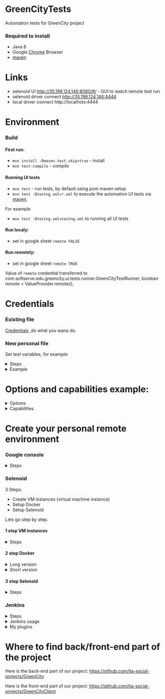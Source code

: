 # GreenCityTests
Automation tests for GreenCity project

### Required to install

* Java 8
* Google [Chrome](https://www.google.com/chrome/) Browser
* [maven](https://maven.apache.org/)

# Links
* selenoid UI http://35.198.124.146:8080/#/  - GUI to watch remote test run
* selenoid driver connect http://35.198.124.146:4444
* local driver connect http://localhots:4444

# Environment                   
### Build
#### First run:
* `mvn install -Dmaven.test.skip=true` - install
* `mvn test-compile` - compile

#### Running UI tests
* `mvn test` - run tests, by default using pom maven setup
* `mvn test -Dtestng.xml=*.xml` to execute the automation UI tests via [maven](https://maven.apache.org/).

For example
* `mvn test -Dtestng.xml=testng.xml` to running all  UI tests 

#### Run localy:
* set in google sheet `remote FALSE`
#### Run remotely:
* set in google sheet `remote TRUE`

Value of `remote` credential  transferred to com.softserve.edu.greencity.ui.tests.runner.GreenCityTestRunner, boolean remote = ValueProvider.remote();

# Credentials 
### Existing file
[Credentials](https://docs.google.com/spreadsheets/d/165DiBh-2TKxIHPtfBTDJ_GBq8kgal4Ac5vRlbaUC6O4/edit#gid=182144688)
,do what you wana do.

### New personal file
Set test variables, for example:
<details><summary>Steps</summary>
<p>

All user credentials storing at google sheets.
If you wana create personal file with credentials, you should :
* Create  [google sheet](https://docs.google.com/spreadsheets)
* [Share with people and groups](https://dl.dropboxusercontent.com/s/oj3hbfyh9vqvwbf/shot_200908_003404.png)
* [Allow API](https://developers.google.com/sheets/api/quickstart/java) :
- [click](https://dl.dropboxusercontent.com/s/kc5hros4whxu33u/shot_200907_235946.png)
- [give name](https://dl.dropboxusercontent.com/s/fpb6g25hzvsx3cu/shot_200907_235645.png)
- [chose desktop app](https://dl.dropboxusercontent.com/s/usr5u1ikz9lc0u1/shot_200907_235712.png)
- [download configuration file](https://dl.dropboxusercontent.com/s/4rnaxhhej94oap1/shot_200907_235731.png)
- [file loocks like this](https://dl.dropboxusercontent.com/s/j833vocuvpodzbm/shot_200907_235901.png)
- replace information in `resources/sheetsApi.json`
* Add key to `com.softserve.edu.greencity.ui.tools.api.google.sheets.GoogleSheet`,
([Key looks like this](https://dl.dropboxusercontent.com/s/j3hzw7u8frlhpf8/shot_200908_000657.png))
*  `SPREADSHEET_ID = YOUR_KEY_FROM_GOOGLE_SHEET`

</p>
</details>

<details><summary>Example</summary>
<p>

```
Name of value	value
invalidPassDigit	12345678-
defaultName	Pavel
emailForRegistration	greencitypavel@gmail.com
defaultPass	1234qwerTY-
temporaryPass	Temp#001
invalidName	21CharString21CharSt
invalidPassLowercase	qwertyasdfg-
nameForRegistration	greencitypavel
invalidPass	as2f
invalidPassSpecChar	bRDYBhAs3 z48Y5H-
invalidPassSpace	                                         
invalidPassLength	aA-
comfTemporaryPass	1234qwerTY-
googleEmail	greencitypavel@gmail.com
googlePass	1234qwerTY-
invalidPassUppercase	QWERTYASDFG-
validIncorrectPassword	As3z48Y5H-bRDYBh
temporaryLoginName	xdknxusqvjeovowpfk@awdrt.com
defaultEmail	greencitypavel@gmail.com
invalidEmail	\ asd 
passwordForRegistration	1234qwerTY-
validUnregisterEmail	greencitypavel@gmail.com
remote	TRUE
```
</p>
</details>

# Options and capabilities example:

<details><summary>Options</summary>
<p>

```
com.softserve.edu.greencity.ui.tests.runner.GreenCityTestRunner.setUpBeforeClass
ChromeOptions options = new ChromeOptions();
* options.addArguments("--disable-gpu");
* options.addArguments("--disable-popup-blocking");
* options.addArguments("--allow-failed-policy-fetch-for-test");
* options.addArguments("--disable-browser-side-navigation");
* options.addArguments("--incognito");
* options.addArguments("--disable-notifications");
* options.addArguments("--window-size=1920,1080", "--no-sandbox", "'--disable-dev-shm-usage");
```

</p>
</details>

<details><summary>Capabilities</summary>
<p>

```            
<=================================Common=================================>
com.softserve.edu.greencity.ui.tests.runner.DriverSetup.optionsArguments
DesiredCapabilities capabilities = DesiredCapabilities.chrome();
* capabilities.setBrowserName("chrome");
* capabilities.setVersion("84.0");
* capabilities.setCapability("enableVNC", true);
* capabilities.setCapability("enableVideo", false);
* capabilities.setCapability(ChromeOptions.CAPABILITY, options);
<=================================Common=================================>

<=================================Local=================================>
* GridHub.startLocally(4444);
* RegisterChrome.startNode(5551);
* RegisterChrome.startNode(5552);
* RegisterChrome.startNode(5553);
* RegisterChrome.startNode(5554);
* driver = new RemoteWebDriver(new URL("http://localhost:4444/wd/hub"),options);
<=================================Local=================================>

<=================================Remote=================================>
* driver = new RemoteWebDriver(
                    URI.create("http://35.198.124.146:4444/wd/hub").toURL(),
                    capabilities);
<=================================Remote=================================>
```

</p>
</details>

# Create your personal remote environment
### Google console
<details><summary>Steps</summary>
<p>
  
* Requirement: google account
* Go to [Google console](https://console.cloud.google.com/)
* Click [Activate](https://dl.dropboxusercontent.com/s/51d90wwa3rtaxpu/shot_200908_005037.png)
* Follow steps recommended in page to activate trial:  $300 credit to explore Google Cloud products, 3 month for now, check actual information when you start.

</p>
</details>

### Selenoid
3 Steps: 
- Create VM instances (virtual machine instance)
- Setup Docker
- Setup Selenoid

Lets go step by step.

#### 1 step VM instances
<details><summary>Steps</summary>
<p>

* [open menu](https://dl.dropboxusercontent.com/s/bhkp05a6yv3ol2a/shot_200908_005832.png)
* [go to vm instance page](https://dl.dropboxusercontent.com/s/bce5oi4jdymofo2/shot_200908_005907.png)
* [click create instance](https://dl.dropboxusercontent.com/s/u3e6hptkh890ws9/shot_200908_005933.png) (if you doesnt have any instances, you will see only one button in the middle of the page)
* [give name](https://dl.dropboxusercontent.com/s/au0bfcsmtwwykuy/shot_200908_010004.png) only lowercase
* [choose server](https://dl.dropboxusercontent.com/s/p46ntpy1fr62x6k/shot_200908_010040.png)
* [chose engine parameters](https://dl.dropboxusercontent.com/s/yjb72xi5myypldv/shot_200908_010058.png)
* [choose OS](https://dl.dropboxusercontent.com/s/lr0kt8x4xg2awuh/shot_200908_010123.png) we will work with ubuntu, but be free to experiment
* [set OS parameters](https://dl.dropboxusercontent.com/s/2m7eqn5w9vlrwk6/shot_200908_010213.png)
* [allow api, http and https](https://dl.dropboxusercontent.com/s/hy6mtmf2gyghszw/shot_200908_010333.png) actually you need only http, so up to you
* [open google sh console](https://dl.dropboxusercontent.com/s/xu2j9ulmx9889uo/shot_200908_031331.png)
* add firewall rules to allow use ports 8080, 4444 etc, !!!  be careful 20,22 etc used by google, so dont tuch it !!!
```$sh
gcloud compute firewall-rules create rule-allow-tcp-8080 --source-ranges 0.0.0.0/0 --target-tags allow-tcp-8080 --allow tcp:8080
gcloud compute firewall-rules create rule-allow-tcp-4444 --source-ranges 0.0.0.0/0 --target-tags allow-tcp-4444 --allow tcp:4444
```
* [open your VM](https://dl.dropboxusercontent.com/s/teonyajd3pu4lca/shot_200908_031546.png)
* [click Edit](https://dl.dropboxusercontent.com/s/eel40tef0k25d1k/shot_200908_031640.png)
* [Add firewall rules to your VM](https://dl.dropboxusercontent.com/s/zuva5goxygur5a0/shot_200908_031924.png)
* [You are awesome](https://dl.dropboxusercontent.com/s/vponrk0qbct1r3i/shot_200908_011231.png)

</p>
</details>

#### 2 step Docker
<details><summary>Long version</summary>
<p>

* [docker official site](https://www.docker.com/)
* [intro](https://www.digitalocean.com/community/tutorials/the-docker-ecosystem-an-introduction-to-common-components) optional to read
* [go to vm instance page](https://dl.dropboxusercontent.com/s/bce5oi4jdymofo2/shot_200908_005907.png)
* [open console](https://dl.dropboxusercontent.com/s/zx6r3duwrm64gq7/shot_200908_011659.png)
* [you should see next awesome interface](https://dl.dropboxusercontent.com/s/ahp9osnisis2sin/shot_200908_012412.png)
* <b>follow steps bellow</b>
* <b>Install:</b>
* `sudo apt update`
* `sudo apt install apt-transport-https ca-certificates curl software-properties-common`
* `curl -fsSL https://download.docker.com/linux/ubuntu/gpg | sudo apt-key add -`
* `sudo add-apt-repository "deb [arch=amd64] https://download.docker.com/linux/ubuntu focal stable"`
* `sudo apt update`
* `apt-cache policy docker-ce`
* you should see:
```
docker-ce:
  Installed: (none)
  Candidate: 5:19.03.9~3-0~ubuntu-focal
  Version table:
     5:19.03.9~3-0~ubuntu-focal 500
        500 https://download.docker.com/linux/ubuntu focal/stable amd64 Packages
``` 
* `sudo apt install docker-ce`
* `sudo systemctl status docker`
* you should see:
```
● docker.service - Docker Application Container Engine
     Loaded: loaded (/lib/systemd/system/docker.service; enabled; vendor preset: enabled)
     Active: active (running) since Tue 2020-05-19 17:00:41 UTC; 17s ago
TriggeredBy: ● docker.socket
       Docs: https://docs.docker.com
   Main PID: 24321 (dockerd)
      Tasks: 8
     Memory: 46.4M
     CGroup: /system.slice/docker.service
             └─24321 /usr/bin/dockerd -H fd:// --containerd=/run/containerd/containerd.sock
```
* press `CTRL+C`
* <b>Setup to avoid use sudo, optional:</b>
* `sudo usermod -aG docker ${USER}`
* `su - ${USER}`
* `id -nG`
* `sammy sudo docker`
* `sudo usermod -aG docker username`
* P.S. I skip this step, use sudo and doesn't have any problem with it, but all up to you.
* <b>How to use docker:</b>
* if you skip step before, use `sudo` before command
* `docker [option] [command] [arguments]`
* type `docker` you will see all options:
```
  attach      Attach local standard input, output, and error streams to a running container
  build       Build an image from a Dockerfile
  commit      Create a new image from a container's changes
  cp          Copy files/folders between a container and the local filesystem
  create      Create a new container
  diff        Inspect changes to files or directories on a container's filesystem
  events      Get real time events from the server
  exec        Run a command in a running container
  export      Export a container's filesystem as a tar archive
  history     Show the history of an image
  images      List images
  import      Import the contents from a tarball to create a filesystem image
  info        Display system-wide information
  inspect     Return low-level information on Docker objects
  kill        Kill one or more running containers
  load        Load an image from a tar archive or STDIN
  login       Log in to a Docker registry
  logout      Log out from a Docker registry
  logs        Fetch the logs of a container
  pause       Pause all processes within one or more containers
  port        List port mappings or a specific mapping for the container
  ps          List containers
  pull        Pull an image or a repository from a registry
  push        Push an image or a repository to a registry
  rename      Rename a container
  restart     Restart one or more containers
  rm          Remove one or more containers
  rmi         Remove one or more images
  run         Run a command in a new container
  save        Save one or more images to a tar archive (streamed to STDOUT by default)
  search      Search the Docker Hub for images
  start       Start one or more stopped containers
  stats       Display a live stream of container(s) resource usage statistics
  stop        Stop one or more running containers
  tag         Create a tag TARGET_IMAGE that refers to SOURCE_IMAGE
  top         Display the running processes of a container
  unpause     Unpause all processes within one or more containers
  update      Update configuration of one or more containers
  version     Show the Docker version information
  wait        Block until one or more containers stop, then print their exit codes
```
* `docker docker-subcommand --help`
* `docker info`
* `docker run hello-world`
* You will see:
```
Unable to find image 'hello-world:latest' locally
latest: Pulling from library/hello-world
0e03bdcc26d7: Pull complete
Digest: sha256:6a65f928fb91fcfbc963f7aa6d57c8eeb426ad9a20c7ee045538ef34847f44f1
Status: Downloaded newer image for hello-world:latest

Hello from Docker!
This message shows that your installation appears to be working correctly.
```
* `docker search ubuntu` you should see OFFICIAL OK
```
Output
NAME                                                      DESCRIPTION                                     STARS               OFFICIAL            AUTOMATED
ubuntu                                                    Ubuntu is a Debian-based Linux operating sys…   10908               [OK]
dorowu/ubuntu-desktop-lxde-vnc                            Docker image to provide HTML5 VNC interface …   428                                     [OK]
rastasheep/ubuntu-sshd                                    Dockerized SSH service, built on top of offi…   244                                     [OK]
consol/ubuntu-xfce-vnc                                    Ubuntu container with "headless" VNC session…   218                                     [OK]
ubuntu-upstart                                            Upstart is an event-based replacement for th…   108                 [OK]
ansible/ubuntu14.04-ansible                               Ubuntu 14.04 LTS with
```
* `docker pull ubuntu` you should see:
```
Using default tag: latest
latest: Pulling from library/ubuntu
d51af753c3d3: Pull complete
fc878cd0a91c: Pull complete
6154df8ff988: Pull complete
fee5db0ff82f: Pull complete
Digest: sha256:747d2dbbaaee995098c9792d99bd333c6783ce56150d1b11e333bbceed5c54d7
Status: Downloaded newer image for ubuntu:latest
docker.io/library/ubuntu:latest
```
* `docker images` display your images, you should see smth like thisL
```
REPOSITORY          TAG                 IMAGE ID            CREATED             SIZE
ubuntu              latest              1d622ef86b13        3 weeks ago         73.9MB
hello-world         latest              bf756fb1ae65        4 months ago        13.3kB
```
* `docker run -it ubuntu` run container
* you will see that your username changed, smth lie `root@d9b100f2f636:/#`. In container you should use commands without `sudo`
* you will need identifier `d9b100f2f636` after to run/stop etc container, just keep it in mind.
* `apt update`
* `apt install nodejs`
* `node -v`
Output
```
v10.19.0
```
* <b>Manege docker:</b>
* `docker ps` Output:
```
CONTAINER ID        IMAGE               COMMAND             CREATED             
```
* `docker ps -a`
```
greencitypavel@selenoid:~$ docker ps -a
CONTAINER ID        IMAGE                         COMMAND                  CREATED             STATUS                  PORTS                    NAMES
252134e6c31e        aerokube/selenoid-ui:1.10.0   "/selenoid-ui --sele…"   3 days ago          Up 3 days (healthy)     0.0.0.0:8080->8080/tcp   selenoid-ui
c0ff6120579d        aerokube/selenoid:1.10.0      "/usr/bin/selenoid -…"   3 days ago          Up 3 days               0.0.0.0:4444->4444/tcp   selenoid
8aade18cb61f        ubuntu                        "/bin/bash"              3 days ago          Up 3 days                                        gallant_bose
0e00502eb333        hello-world                   "/hello"                 3 days ago          Exited (0) 3 days ago                            affectionate_me
itner
```
* docker ps -l
```
greencitypavel@selenoid:~$ docker ps -l
CONTAINER ID        IMAGE                         COMMAND                  CREATED             STATUS                PORTS                    NAMES
252134e6c31e        aerokube/selenoid-ui:1.10.0   "/selenoid-ui --sele…"   3 days ago          Up 3 days (healthy)   0.0.0.0:8080->8080/tcp   selenoid-ui
```
* remember we talk that you should keep in mind
* `docker start d9b100f2f636`
* 'docker ps' - status
* `docker stop selenoid-ui` stop by NAME, check table above
* `docker stop 252134e6c31e` stop by ID, check table above
* [Useful links](https://www.digitalocean.com/community/tags/docker?subtype=tutorial) 
* [Here we are again.  You are great](https://dl.dropboxusercontent.com/s/ds7886rrg0r8vgc/shot_200908_021245.png)
</p>
</details>

<details><summary>Short version</summary>
<p>

```
if smth went wrong just repeat without sudo
```
```sh
sudo apt update
sudo apt install apt-transport-https ca-certificates curl software-properties-common
sudo curl -fsSL https://download.docker.com/linux/ubuntu/gpg | sudo apt-key add -
sudo add-apt-repository "deb [arch=amd64] https://download.docker.com/linux/ubuntu focal stable"
sudo apt update
sudo apt-cache policy docker-ce
sudo apt install docker-ce
sudo systemctl status docker
docker: Cannot connect to the Docker daemon. Is the docker daemon running on this host?. - its ok
docker [option] [command] [arguments] - base syntax
sudo docker
sudo docker docker-subcommand --help
sudo docker info
sudo docker run hello-world
sudo docker search ubuntu
sudo docker pull ubuntu
sudo docker images
sudo docker run -it ubuntu
root@d9b100f2f636:/#
apt update
apt install nodejs
node -v
docker ps
CTRL+C
docker ps -a
docker start 1c08a7a0d0e4
docker stop quizzical_mcnulty
docker rm youthful_curie
docker commit -m "What you did to the image" -a "Author Name" container_id repository/new_image_name
docker commit -m "added Node.js" -a "sammy" d9b100f2f636 sammy/ubuntu-nodejs
docker images
docker login -u docker-registry-username
docker tag sammy/ubuntu-nodejs docker-registry-username/ubuntu-nodejs
docker push docker-registry-username/docker-image-name
docker push sammy/ubuntu-nodejs
```
[You know what I wanna say](https://dl.dropboxusercontent.com/s/ds7886rrg0r8vgc/shot_200908_021245.png)

</p>
</details>

#### 3 step Selenoid
<details><summary>Steps</summary>
<p>

* `wget -O cm https://github.com/aerokube/cm/releases/download/1.7.2/cm_linux_amd64`
* $ `chmod +x cm`
* `curl -s https://aerokube.com/cm/bash | bash`
* $ `./cm selenoid start --vnc`
* $ `./cm selenoid-ui start`

[Congratulations](https://dl.dropboxusercontent.com/s/qt825224diesqo7/shot_200908_030334.png)

</p>
</details>

### Jenkins

<details><summary>Steps</summary>
<p>

* create VM as you do it before, don't forget allow ports
* open vm console
* install java 8:
```sh
sudo apt update
sudo apt search openjdk
sudo apt install openjdk-8-jdk
sudo apt install openjdk-8-jdk
java -version

readlink -f $(which java)
echo $JAVA_HOME
export JAVA_HOME=/usr/lib/jvm/java-8-openjdk-amd64
```
* install maven 
```sh
sudo apt update
sudo apt install maven
```
* install allure
```sh
curl -o allure-2.6.0.tgz -Ls https://dl.bintray.com/qameta/generic/io/qameta/allure/allure/2.
6.0/allure-2.6.0.tgz
sudo tar -zxvf allure-2.6.0.tgz -C /opt/
sudo ln -s /opt/allure-2.6.0/bin/allure /usr/bin/allure
allure --version
``` 
* install jenkins
```sh
wget -q -O - https://pkg.jenkins.io/debian/jenkins.io.key | sudo apt-key add -
sudo sh -c 'echo deb https://pkg.jenkins.io/debian binary/ > \
    /etc/apt/sources.list.d/jenkins.list'
sudo apt-get update
sudo apt-get install jenkins
```
* `sudo service jenkins status` - status, you should see smth like this:
```
● jenkins.service - LSB: Start Jenkins at boot time
   Loaded: loaded (/etc/init.d/jenkins; generated)
   Active: active (exited) since Sun 2020-09-06 01:35:43 UTC; 1 day 22h ag
     Docs: man:systemd-sysv-generator(8)
    Tasks: 0 (limit: 4671)
   CGroup: /system.slice/jenkins.service
Sep 06 01:35:38 jenkins systemd[1]: Starting LSB: Start Jenkins at boot ti
Sep 06 01:35:41 jenkins jenkins[1096]: Correct java version found
Sep 06 01:35:42 jenkins jenkins[1096]:  * Starting Jenkins Automation Serv
Sep 06 01:35:43 jenkins jenkins[1096]:    ...done.
Sep 06 01:35:43 jenkins systemd[1]: Started LSB: Start Jenkins at boot tim
```
* go to your [ip](https://dl.dropboxusercontent.com/s/zdxt7z3303y4125/shot_200908_033309.png):8080 
* from console copy initial password `sudo cat /var/lib/jenkins/secrets/initialAdminPassword` 
* finish registration

</p>
</details>

<details><summary>Jenkins usage</summary>
<p>

GUI

* Base setup yourIP:8080/configureTools/
* [JDK](https://dl.dropboxusercontent.com/s/y7l3u6zgg6jc4y8/shot_200908_034512.png)
* [MAVEN](https://dl.dropboxusercontent.com/s/tprzgiqj0czi998/shot_200908_034530.png)
* [Allure](https://dl.dropboxusercontent.com/s/qe36i2ny73fy6oo/shot_200908_034544.png)
* [Create job](https://dl.dropboxusercontent.com/s/6wy9avvqqar8aoj/shot_200908_033529.png) 1
* [Create job](https://dl.dropboxusercontent.com/s/ui2e8268zres63v/shot_200908_033612.png) 2
* [Git setup](https://dl.dropboxusercontent.com/s/82i9xrss7nc7vdp/shot_200908_033943.png)
* [Build](https://dl.dropboxusercontent.com/s/jmu1w8gk4xkdwsx/shot_200908_034238.png)
* [Allure report](https://dl.dropboxusercontent.com/s/4604au7qqilvgxa/shot_200908_034353.png)


Base pipeline
 
```
pipeline {
  agent any
  
  stages {

	stage ('GreenCityTest - Build') {
	    steps {
 			sh "mvn install -Dmaven.test.skip=true "
        }
    }

	stage ('Tests') {
	    steps {
        	sh "mvn test"
        }
    }
    
    stage('Generate allure report') {
        steps {
            allure([
            includeProperties: false,
            jdk: '',
            properties: [],
            reportBuildPolicy: 'ALWAYS',
            results: [[path: 'target/allure-results']]
                ])
        }
    }


    }
}

```

</p>
</details>

<details><summary>My plugins</summary>
<p>

There is alot useless, that i used just to check what i can do. So choose what you need. Git, mvn, allure, pipeline, sh plugin recommended to install.
```
Name  ↓    Version           Enabled   
ace-editor	1.1             	true
allure-jenkins-plugin	2.28.1	true
ansible	1.0                 	true
ant	1.11	                    true
antisamy-markup-formatter	2.1	true
apache-httpcomponents-client-4-api	4.5.10-2.0	true
artifactory	3.8.1	            true
authentication-tokens	1.4	true
blueocean	1.23.2	true
blueocean-autofavorite	1.2.4	true
blueocean-bitbucket-pipeline	1.23.2	true
blueocean-commons	1.23.2	true
blueocean-config	1.23.2	true
blueocean-core-js	1.23.2	true
blueocean-dashboard	1.23.2	true
blueocean-display-url	2.4.0	true
blueocean-events	1.23.2	true
blueocean-executor-info	1.23.2	true
blueocean-git-pipeline	1.23.2	true
blueocean-github-pipeline	1.23.2	true
blueocean-i18n	1.23.2	true
blueocean-jira	1.23.2	true
blueocean-jwt	1.23.2	true
blueocean-personalization	1.23.2	true
blueocean-pipeline-api-impl	1.23.2	true
blueocean-pipeline-editor	1.23.2	true
blueocean-pipeline-scm-api	1.23.2	true
blueocean-rest	1.23.2	true
blueocean-rest-impl	1.23.2	true
blueocean-web	1.23.2	true
bouncycastle-api	2.18	true
branch-api	2.6.0	true
build-name-setter	2.1.0	true
build-timeout	1.20	true
cloudbees-bitbucket-branch-source	2.9.2	true
cloudbees-credentials	3.3	true
cloudbees-folder	6.14	true
command-launcher	1.4	true
conditional-buildstep	1.3.6	true
config-file-provider	3.6.3	true
convert-to-pipeline	1.0	true
credentials	2.3.13	true
credentials-binding	1.23	true
dark-theme	0.0.7	true
dashboard-view	2.13	true
delivery-pipeline-plugin	1.4.2	true
display-url-api	2.3.3	true
docker-commons	1.17	true
docker-workflow	1.24	true
durable-task	1.35	true
ec2-deployment-dashboard	1.0.10	true
echarts-api	4.8.0-2	true
email-ext	2.75	true
environment-dashboard	1.1.7	true
external-monitor-job	1.7	true
extra-columns	1.22	true
favorite	2.3.2	true
git	4.4.1	true
git-client	3.4.2	true
git-parameter	0.9.13	true
git-server	1.9	true
github	1.31.0	true
github-api	1.116	true
github-branch-source	2.9.0	true
google-cloud-backup	0.6	true
google-cloudbuild	0.2.2 (2018-10-17T19:01:41Z)	true
google-compute-engine	4.3.2	true
google-deployment-manager	0.1	true
google-metadata-plugin	0.3.1	true
google-oauth-plugin	1.0.2	true
google-source-plugin	0.4	true
google-storage-plugin	1.5.2	true
gradle	1.36	true
greenballs	1.15	true
h2-api	1.4.199	true
handlebars	1.1.1	true
handy-uri-templates-2-api	2.1.8-1.0	true
htmlpublisher	1.23	true
ivy	2.1	true
jackson2-api	2.11.2	true
javadoc	1.6	true
jdk-tool	1.4	true
jenkins-design-language	1.23.2	true
jira	3.1.1	true
jquery	1.12.4-1	true
jquery-detached	1.2.1	true
jquery3-api	3.5.1-1	true
jsch	0.1.55.2	true
junit	1.34	true
keyboard-shortcuts-plugin	1.4	true
ldap	1.24	true
locale	1.4	true
lockable-resources	2.8	true
mailer	1.32	true
matrix-auth	2.6.2	true
matrix-project	1.17	true
maven-plugin	3.7	true
mercurial	2.10	true
momentjs	1.1.1	true
oauth-credentials	0.4	true
okhttp-api	3.14.9	true
pam-auth	1.6	true
parameterized-trigger	2.37	true
pipeline-aggregator-view	1.11	true
pipeline-build-step	2.13	true
pipeline-github	2.7	true
pipeline-github-lib	1.0	true
pipeline-graph-analysis	1.10	true
pipeline-input-step	2.12	true
pipeline-maven	3.9.2	true
pipeline-milestone-step	1.3.1	true
pipeline-model-api	1.7.2	true
pipeline-model-definition	1.7.2	true
pipeline-model-extensions	1.7.2	true
pipeline-multibranch-defaults	2.1	true
pipeline-npm	0.9.2	true
pipeline-rest-api	2.14	true
pipeline-stage-step	2.5	true
pipeline-stage-tags-metadata	1.7.2	true
pipeline-stage-view	2.14	true
pipeline-utility-steps	2.6.1	true
plain-credentials	1.7	true
plugin-util-api	1.2.5	true
project-build-times	1.2.1	true
project-stats-plugin	0.4	true
pubsub-light	1.13	true
resource-disposer	0.14	true
run-condition	1.3	true
scm-api	2.6.3	true
script-security	1.74	true
snakeyaml-api	1.26.4	true
sse-gateway	1.23	true
ssh	2.6.1	true
ssh-agent	1.20	true
ssh-credentials	1.18.1	true
ssh-slaves	1.31.2	true
ssh-steps	2.0.0	true
structs	1.20	true
theme-manager	0.5	true
timestamper	1.11.5	true
token-macro	2.12	true
trilead-api	1.0.10	true
variant	1.3	true
windows-slaves	1.6	true
workflow-aggregator	2.6	true
workflow-api	2.40	true
workflow-basic-steps	2.20	true
workflow-cps	2.83	true
workflow-cps-global-lib	2.17	true
workflow-durable-task-step	2.36	true
workflow-job	2.40	true
workflow-multibranch	2.22	true
workflow-remote-loader	1.5	true
workflow-scm-step	2.11	true
workflow-step-api	2.22	true
workflow-support	3.5	true
ws-cleanup	0.38	true
```

</p>
</details>


# Where to find back/front-end part of the project
Here is the back-end part of our project: https://github.com/ita-social-projects/GreenCity

Here is the front-end part of our project: https://github.com/ita-social-projects/GreenCityClient
